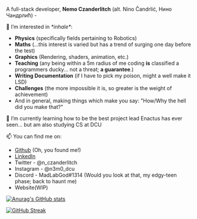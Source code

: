 A full-stack developer, **Nemo Czanderlitch** (alt. Nino Čandrlić, Нино Чандрлић) - 

👀 I’m interested in *\*inhale\**: 
  - **Physics** (specifically fields pertaining to Robotics)
  - **Maths** (...this interest is varied but has a trend of surging one day before the test)
  - **Graphics** (Rendering, shaders, animation, etc.)
  - **Teaching** (any being within a 5m radius of me coding **is** classified a programmers ducky... not a threat; **a guarantee**.)
  - **Writing Documentation** (if I have to pick my poison, might a well make it LSD)
  - **Challenges** (the more impossible it is, so greater is the weight of achievement)
  - And in general, making things which make you say: "How/Why the hell did you make that?"

🌱 I’m currently learning how to be the best project lead Enactus has ever seen... but am also studying CS at DCU

📫 You can find me on:
  - [Github](https://www.youtube.com/watch?v=dQw4w9WgXcQ) (Oh, you found me!)
  - [LinkedIn](https://www.linkedin.com/in/cptnemo/)
  - Twitter   - @n_czanderlitch
  - Instagram - @n3m0_dcu
  - Discord   - MadLabGod#1314 (Would you look at that, my edgy-teen phase; back to haunt me)
  - Website(WIP)

[![Anurag's GitHub stats](https://github-readme-stats.vercel.app/api?username=R3X-G1L6AME5H&count_private=true&show_icons=true&theme=dracula)](https://github.com/anuraghazra/github-readme-stats)

[![GitHub Streak](http://github-readme-streak-stats.herokuapp.com?user=R3X-G1L6AME5H&theme=dark&background=282a36)](https://git.io/streak-stats)
